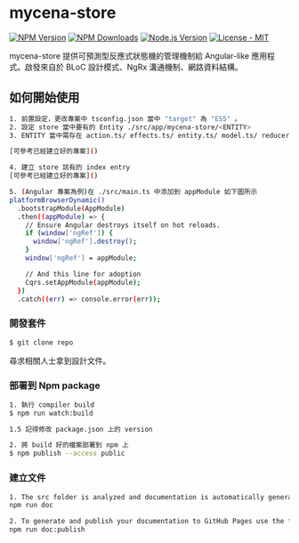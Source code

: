 # mycena-store

[![NPM Version][npm-image]][npm-url]
[![NPM Downloads][downloads-image]][downloads-url]
[![Node.js Version][node-version-image]][node-version-url]
[![License - MIT](https://img.shields.io/badge/License-MIT-2ea44f?logo=license)](LICENSE)

mycena-store 提供可預測型反應式狀態機的管理機制給 Angular-like 應用程式。啟發來自於 BLoC 設計模式、NgRx 溝通機制、網路資料結構。

## 如何開始使用

```sh
1. 前置設定，更改專案中 tsconfig.json 當中 "target" 為 "ES5" 。
2. 設定 store 當中要有的 Entity ./src/app/mycena-store/<ENTITY>
3. ENTITY 當中需存在 action.ts/ effects.ts/ entity.ts/ model.ts/ reducer.ts/ selectors.ts

[可參考已經建立好的專案]()

4. 建立 store 該有的 index entry
[可參考已經建立好的專案]()

5. (Angular 專案為例)在 ./src/main.ts 中添加到 appModule 如下圖所示
platformBrowserDynamic()
  .bootstrapModule(AppModule)
  .then((appModule) => {
    // Ensure Angular destroys itself on hot reloads.
    if (window['ngRef']) {
      window['ngRef'].destroy();
    }
    window['ngRef'] = appModule;

    // And this line for adoption
    Cqrs.setAppModule(appModule);
  })
  .catch((err) => console.error(err));
```

### 開發套件

```sh
$ git clone repo
```

尋求相關人士拿到設計文件。

### 部署到 Npm package

```sh
1. 執行 compiler build
$ npm run watch:build

1.5 記得修改 package.json 上的 version

2. 將 build 好的檔案部署到 npm 上
$ npm publish --access public
```

### 建立文件

```sh
1. The src folder is analyzed and documentation is automatically generated using TypeDoc.
npm run doc

2. To generate and publish your documentation to GitHub Pages use the following command:
npm run doc:publish
```

[npm-image]: https://img.shields.io/npm/v/mycena-store.svg?logo=npm
[npm-url]: https://www.npmjs.com/package/mycena-store
[node-version-image]: https://img.shields.io/node/v/mycena-store.svg?logo=node.js
[node-version-url]: https://nodejs.org/en/download
[downloads-image]: https://img.shields.io/npm/dm/mycena-store.svg
[downloads-url]: https://npmjs.org/package/mycena-store
